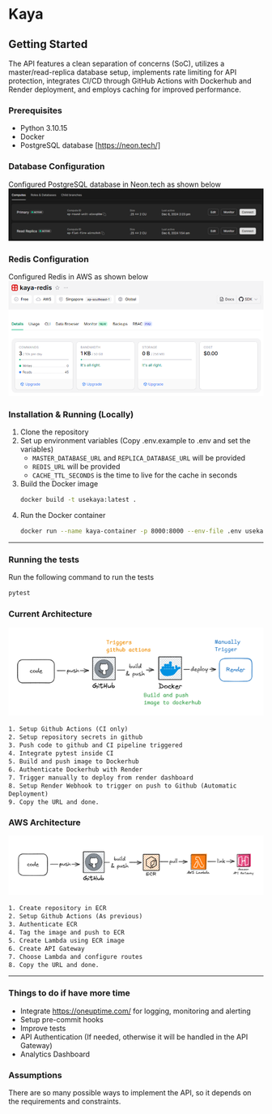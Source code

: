 # Kaya


## Getting Started
The API features a clean separation of concerns (SoC), utilizes a master/read-replica database setup, implements rate limiting for API protection, integrates CI/CD through GitHub Actions with Dockerhub and Render deployment, and employs caching for improved performance.

### Prerequisites
- Python 3.10.15
- Docker
- PostgreSQL database [https://neon.tech/]

### Database Configuration
Configured PostgreSQL database in Neon.tech as shown below
![Database Configuration](./docs/database.png)

### Redis Configuration
Configured Redis in AWS as shown below
![Redis Configuration](./docs/redis.png)

### Installation & Running (Locally)
1. Clone the repository
2. Set up environment variables (Copy .env.example to .env and set the variables)
    - `MASTER_DATABASE_URL` and `REPLICA_DATABASE_URL` will be provided
    - `REDIS_URL` will be provided
    - `CACHE_TTL_SECONDS` is the time to live for the cache in seconds
3. Build the Docker image
    ```bash
    docker build -t usekaya:latest .
    ```
4. Run the Docker container
    ```bash
    docker run --name kaya-container -p 8000:8000 --env-file .env usekaya:latest
    ```
----
### Running the tests
Run the following command to run the tests
```bash
pytest
```

### Current Architecture
![Current Architecture](./docs/current.png)
```
1. Setup Github Actions (CI only)
2. Setup repository secrets in github
3. Push code to github and CI pipeline triggered
4. Integrate pytest inside CI
5. Build and push image to Dockerhub
6. Authenticate Dockerhub with Render
7. Trigger manually to deploy from render dashboard
8. Setup Render Webhook to trigger on push to Github (Automatic Deployment)
9. Copy the URL and done.
```


### AWS Architecture
![AWS Architecture](./docs/aws.png)
```
1. Create repository in ECR
2. Setup Github Actions (As previous)
3. Authenticate ECR
4. Tag the image and push to ECR
5. Create Lambda using ECR image
6. Create API Gateway
7. Choose Lambda and configure routes
8. Copy the URL and done.
```

------------------------------------------
### Things to do if have more time
- Integrate https://oneuptime.com/ for logging, monitoring and alerting
- Setup pre-commit hooks
- Improve tests
- API Authentication (If needed, otherwise it will be handled in the API Gateway)
- Analytics Dashboard


### Assumptions
There are so many possible ways to implement the API, so it depends on the requirements and constraints.
